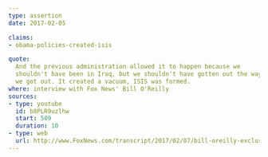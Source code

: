 ```yaml
---
type: assertion
date: 2017-02-05

claims:
- obama-policies-created-isis

quote:
  And the previous administration allowed it to happen because we
  shouldn't have been in Iraq, but we shouldn't have gotten out the way
  we got out. It created a vacuum, ISIS was formed.
where: interview with Fox News' Bill O'Reilly
sources:
- type: youtube
  id: b8PLR9uzlhw
  start: 509
  duration: 10
- type: web
  url: http://www.FoxNews.com/transcript/2017/02/07/bill-oreilly-exclusive-interview-with-president-trump.html
---
```

